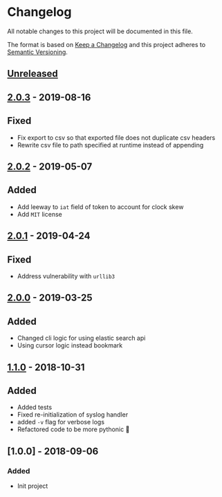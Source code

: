 # Changelog
All notable changes to this project will be documented in this file.

The format is based on [Keep a Changelog](http://keepachangelog.com/en/1.0.0/)
and this project adheres to [Semantic Versioning](http://semver.org/spec/v2.0.0.html).

## [Unreleased](https://github.com/virtru/virtru-audit-export-client/compare/master...HEAD)

## [2.0.3](https://github.com/virtru/audit-export-client/pull/10) - 2019-08-16
## Fixed
  - Fix export to csv so that exported file does not duplicate csv headers
  - Rewrite csv file to path specified at runtime instead of appending

## [2.0.2](https://github.com/virtru/audit-export-client/pull/9) - 2019-05-07
## Added
  - Add leeway to `iat` field of token to account for clock skew
  - Add  `MIT` license

## [2.0.1](https://github.com/virtru/audit-export-client/pull/7) - 2019-04-24
## Fixed
  - Address vulnerability with `urllib3`

## [2.0.0](https://github.com/virtru/audit-export-client/pull/5) - 2019-03-25
## Added
 - Changed cli logic for using elastic search api
 - Using cursor logic instead bookmark

## [1.1.0](https://github.com/virtru/audit-export-client/pull/4) - 2018-10-31
## Added
 - Added tests
 - Fixed re-initialization of syslog handler
 - added `-v` flag for verbose logs
 - Refactored code to be more pythonic :snake:

## [1.0.0] - 2018-09-06
### Added
 - Init project
